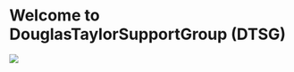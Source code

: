 # Welcome to DouglasTaylorSupportGroup (DTSG)

<img src="https://cdn.hayasaka.moe/8tetz4secx7m.jpg" align="center"/>